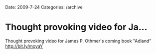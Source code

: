Date: 2009-7-24
Categories: /archive

# Thought provoking video for Ja...

Thought provoking video for James P. Othmer's coming book "Adland" <a href="http://bit.ly/moyaY" rel="nofollow">http://bit.ly/moyaY</a>
